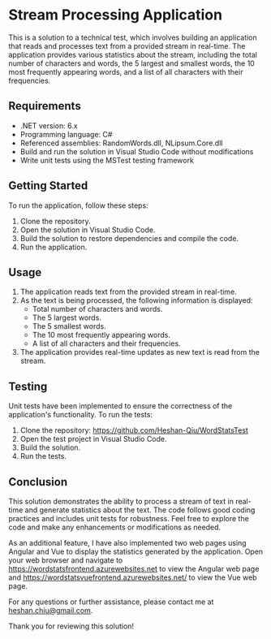 # Stream Processing Application

This is a solution to a technical test, which involves building an application that reads and processes text from a provided stream in real-time. The application provides various statistics about the stream, including the total number of characters and words, the 5 largest and smallest words, the 10 most frequently appearing words, and a list of all characters with their frequencies.

## Requirements

- .NET version: 6.x
- Programming language: C#
- Referenced assemblies: RandomWords.dll, NLipsum.Core.dll
- Build and run the solution in Visual Studio Code without modifications
- Write unit tests using the MSTest testing framework

## Getting Started

To run the application, follow these steps:

1. Clone the repository.
2. Open the solution in Visual Studio Code.
3. Build the solution to restore dependencies and compile the code.
4. Run the application.

## Usage

1. The application reads text from the provided stream in real-time.
2. As the text is being processed, the following information is displayed:
   - Total number of characters and words.
   - The 5 largest words.
   - The 5 smallest words.
   - The 10 most frequently appearing words.
   - A list of all characters and their frequencies.
3. The application provides real-time updates as new text is read from the stream.

## Testing

Unit tests have been implemented to ensure the correctness of the application's functionality. To run the tests:

1. Clone the repository: https://github.com/Heshan-Qiu/WordStatsTest
2. Open the test project in Visual Studio Code.
3. Build the solution.
4. Run the tests.

## Conclusion

This solution demonstrates the ability to process a stream of text in real-time and generate statistics about the text. The code follows good coding practices and includes unit tests for robustness. Feel free to explore the code and make any enhancements or modifications as needed.

As an additional feature, I have also implemented two web pages using Angular and Vue to display the statistics generated by the application. Open your web browser and navigate to https://wordstatsfrontend.azurewebsites.net to view the Angular web page and https://wordstatsvuefrontend.azurewebsites.net/ to view the Vue web page.

For any questions or further assistance, please contact me at heshan.chiu@gmail.com.

Thank you for reviewing this solution!
